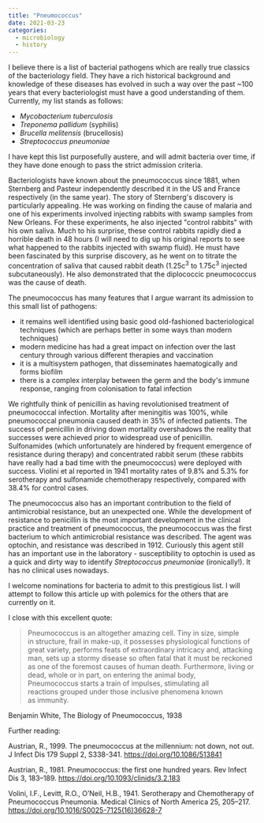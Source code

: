 ```yaml
---
title: "Pneumococcus"
date: 2021-03-23
categories:
  - microbiology
  - history
---
```


I believe there is a list of bacterial pathogens which are really true classics of the bacteriology field. They have a rich historical background and knowledge of these diseases has evolved in such a way over the past ~100 years that every bacteriologist must have a good understanding of them. Currently, my list stands as follows:

- _Mycobacterium tuberculosis_
- _Treponema pallidum_ (syphilis)
- _Brucella melitensis_ (brucellosis)
- _Streptococcus pneumoniae_

I have kept this list purposefully austere, and will admit bacteria over time, if they have done enough to pass the strict admission criteria.

Bacteriologists have known about the pneumococcus since 1881, when Sternberg and Pasteur independently described it in the US and France respectively (in the same year). The story of Sternberg's discovery is particularly appealing. He was working on finding the cause of malaria and one of his experiments involved injecting rabbits with swamp samples from New Orleans. For these experiments, he also injected "control rabbits" with his own saliva. Much to his surprise, these control rabbits rapidly died a horrible death in 48 hours (I will need to dig up his original reports to see what happened to the rabbits injected with swamp fluid). He must have been fascinated by this surprise discovery, as he went on to titrate the concentration of saliva that caused rabbit death (1.25c<sup>3</sup> to 1.75c<sup>3</sup> injected subcutaneously). He also demonstrated that the diplococcic pneumococcus was the cause of death.

The pneumococcus has many features that I argue warrant its admission to this small list of pathogens:

- it remains well identified using basic good old-fashioned bacteriological techniques (which are perhaps better in some ways than modern techniques)
- modern medicine has had a great impact on infection over the last century through various different therapies and vaccination
- it is a multisystem pathogen, that disseminates haematogically and forms biofilm
- there is a complex interplay between the germ and the body's immune response, ranging from colonisation to fatal infection

We rightfully think of penicillin as having revolutionised treatment of pneumococcal infection. Mortality after meningitis was 100%, while pneumococcal pneumonia caused death in 35% of infected patients. The success of penicillin in driving down mortality overshadows the reality that successes were achieved prior to widespread use of penicillin. Sulfonamides (which unfortunately are hindered by frequent emergence of resistance during therapy) and concentrated rabbit serum (these rabbits have really had a bad time with the pneumococcus) were deployed with success. Violini et al reported in 1941 mortality rates of 9.8% and 5.3% for serotherapy and sulfonamide chemotherapy respectively, compared with 38.4% for control cases.

The pneumococcus also has an important contribution to the field of antimicrobial resistance, but an unexpected one. While the development of resistance to penicillin is the most important development in the clinical practice and treatment of pneumococcus, the pneumococcus was the first bacterium to which antimicrobial resistance was described. The agent was optochin, and resistance was described in 1912. Curiously this agent still has an important use in the laboratory - susceptibility to optochin is used as a quick and dirty way to identify _Streptococcus pneumoniae_ (ironically!). It has no clinical uses nowadays.

I welcome nominations for bacteria to admit to this prestigious list. I will attempt to follow this article up with polemics for the others that are currently on it.

I close with this excellent quote:

>Pneumococcus is an altogether amazing cell. Tiny in size, simple in structure, frail in make-up, it possesses physiological functions of great variety, performs feats of extraordinary intricacy and, attacking man, sets up a stormy disease so often fatal that it must be reckoned as one of the foremost causes of human death. Furthermore, living or dead, whole or in part, on entering the animal body, Pneumococcus starts a train of impulses, stimulating all reactions grouped under those inclusive phenomena known as immunity.

Benjamin White, The Biology of Pneumococcus, 1938

Further reading:

Austrian, R., 1999. The pneumococcus at the millennium: not down, not out. J Infect Dis 179 Suppl 2, S338-341. https://doi.org/10.1086/513841

Austrian, R., 1981. Pneumococcus: the first one hundred years. Rev Infect Dis 3, 183–189. https://doi.org/10.1093/clinids/3.2.183

Volini, I.F., Levitt, R.O., O’Neil, H.B., 1941. Serotherapy and Chemotherapy of Pneumococcus Pneumonia. Medical Clinics of North America 25, 205–217. https://doi.org/10.1016/S0025-7125(16)36628-7
